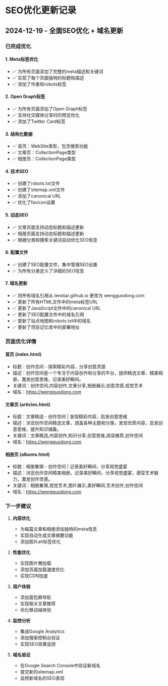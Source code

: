 # SEO优化更新记录

## 2024-12-19 - 全面SEO优化 + 域名更新

### 已完成优化

#### 1. Meta标签优化
- ✅ 为所有页面添加了完整的meta描述和关键词
- ✅ 实现了每个页面独特的标题和描述
- ✅ 添加了作者和robots标签

#### 2. Open Graph标签
- ✅ 为所有页面添加了Open Graph标签
- ✅ 支持社交媒体分享时的预览优化
- ✅ 添加了Twitter Card标签

#### 3. 结构化数据
- ✅ 首页：WebSite类型，包含搜索功能
- ✅ 文章页：CollectionPage类型
- ✅ 相册页：CollectionPage类型

#### 4. 技术SEO
- ✅ 创建了robots.txt文件
- ✅ 创建了sitemap.xml文件
- ✅ 添加了canonical URL
- ✅ 优化了favicon设置

#### 5. 动态SEO
- ✅ 文章页面支持动态标题和描述更新
- ✅ 相册页面支持动态标题和描述更新
- ✅ 根据分类和搜索关键词自动优化SEO信息

#### 6. 配置文件
- ✅ 创建了SEO配置文件，集中管理SEO设置
- ✅ 为所有分类定义了详细的SEO信息

#### 7. 域名更新
- ✅ 将所有域名引用从 lensliar.github.io 更改为 wengguodong.com
- ✅ 更新了所有HTML文件中的meta标签URL
- ✅ 更新了JavaScript文件中的canonical URL
- ✅ 更新了SEO配置文件中的域名引用
- ✅ 更新了站点地图和robots.txt中的域名
- ✅ 更新了项目记忆库中的部署地址

### 页面优化详情

#### 首页 (index.html)
- 标题：创作空间 - 探索精彩内容，分享创意灵感
- 描述：创作空间是一个专注于内容创作和分享的平台，提供精选文章、精美相册，激发创意思维，记录美好瞬间。
- 关键词：创作空间,内容创作,文章分享,相册展示,创意灵感,视觉艺术
- 域名：https://wengguodong.com

#### 文章页 (articles.html)
- 标题：文章精选 - 创作空间 | 发现精彩内容，启发创意思维
- 描述：浏览创作空间精选文章，涵盖各种主题和分类，发现优质内容，启发创意思维，提升知识储备。
- 关键词：文章精选,内容创作,知识分享,创意思维,阅读推荐,创作空间
- 域名：https://wengguodong.com

#### 相册页 (albums.html)
- 标题：相册集锦 - 创作空间 | 记录美好瞬间，分享视觉盛宴
- 描述：浏览创作空间精美相册，记录美好瞬间，分享视觉盛宴，感受艺术魅力，激发创作灵感。
- 关键词：相册集锦,视觉艺术,图片展示,美好瞬间,艺术创作,创作空间
- 域名：https://wengguodong.com

### 下一步建议

1. **内容优化**
   - 为每篇文章和相册添加独特的meta信息
   - 实现自动生成文章摘要功能
   - 添加图片alt标签优化

2. **性能优化**
   - 实现图片懒加载
   - 添加页面加载速度优化
   - 实现CDN加速

3. **用户体验**
   - 添加面包屑导航
   - 实现相关文章推荐
   - 优化移动端体验

4. **监控分析**
   - 集成Google Analytics
   - 添加搜索控制台验证
   - 实现SEO效果监控

5. **域名验证**
   - 在Google Search Console中验证新域名
   - 提交新的sitemap.xml
   - 监控新域名的SEO表现
